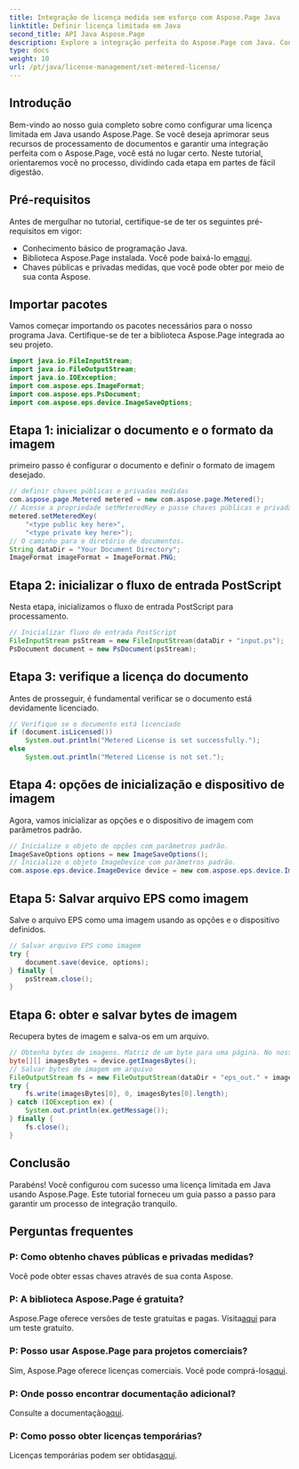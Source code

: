 ```yaml
---
title: Integração de licença medida sem esforço com Aspose.Page Java
linktitle: Definir licença limitada em Java
second_title: API Java Aspose.Page
description: Explore a integração perfeita do Aspose.Page com Java. Configure licenças limitadas sem esforço e aprimore seus recursos de processamento de documentos.
type: docs
weight: 10
url: /pt/java/license-management/set-metered-license/
---
```

## Introdução
Bem-vindo ao nosso guia completo sobre como configurar uma licença limitada em Java usando Aspose.Page. Se você deseja aprimorar seus recursos de processamento de documentos e garantir uma integração perfeita com o Aspose.Page, você está no lugar certo. Neste tutorial, orientaremos você no processo, dividindo cada etapa em partes de fácil digestão.
## Pré-requisitos
Antes de mergulhar no tutorial, certifique-se de ter os seguintes pré-requisitos em vigor:
- Conhecimento básico de programação Java.
-  Biblioteca Aspose.Page instalada. Você pode baixá-lo em[aqui](https://releases.aspose.com/page/java/).
- Chaves públicas e privadas medidas, que você pode obter por meio de sua conta Aspose.
## Importar pacotes
Vamos começar importando os pacotes necessários para o nosso programa Java. Certifique-se de ter a biblioteca Aspose.Page integrada ao seu projeto.
```java
import java.io.FileInputStream;
import java.io.FileOutputStream;
import java.io.IOException;
import com.aspose.eps.ImageFormat;
import com.aspose.eps.PsDocument;
import com.aspose.eps.device.ImageSaveOptions;

```
## Etapa 1: inicializar o documento e o formato da imagem
primeiro passo é configurar o documento e definir o formato de imagem desejado.
```java
// definir chaves públicas e privadas medidas
com.aspose.page.Metered metered = new com.aspose.page.Metered();
// Acesse a propriedade setMeteredKey e passe chaves públicas e privadas como parâmetros
metered.setMeteredKey(
    "<type public key here>",
    "<type private key here>");
// O caminho para o diretório de documentos.
String dataDir = "Your Document Directory";
ImageFormat imageFormat = ImageFormat.PNG;
```
## Etapa 2: inicializar o fluxo de entrada PostScript
Nesta etapa, inicializamos o fluxo de entrada PostScript para processamento.
```java
// Inicializar fluxo de entrada PostScript
FileInputStream psStream = new FileInputStream(dataDir + "input.ps");
PsDocument document = new PsDocument(psStream);
```
## Etapa 3: verifique a licença do documento
Antes de prosseguir, é fundamental verificar se o documento está devidamente licenciado.
```java
// Verifique se o documento está licenciado
if (document.isLicensed())
    System.out.println("Metered License is set successfully.");
else
    System.out.println("Metered License is not set.");
```
## Etapa 4: opções de inicialização e dispositivo de imagem
Agora, vamos inicializar as opções e o dispositivo de imagem com parâmetros padrão.
```java
// Inicialize o objeto de opções com parâmetros padrão.
ImageSaveOptions options = new ImageSaveOptions();
// Inicialize o objeto ImageDevice com parâmetros padrão.
com.aspose.eps.device.ImageDevice device = new com.aspose.eps.device.ImageDevice();
```
## Etapa 5: Salvar arquivo EPS como imagem
Salve o arquivo EPS como uma imagem usando as opções e o dispositivo definidos.
```java
// Salvar arquivo EPS como imagem
try {
    document.save(device, options);
} finally {
    psStream.close();
}
```
## Etapa 6: obter e salvar bytes de imagem
Recupera bytes de imagem e salva-os em um arquivo.
```java
// Obtenha bytes de imagens. Matriz de um byte para uma página. No nosso caso, temos uma página.
byte[][] imagesBytes = device.getImagesBytes();
// Salvar bytes de imagem em arquivo
FileOutputStream fs = new FileOutputStream(dataDir + "eps_out." + imageFormat.toString().toLowerCase());
try {
    fs.write(imagesBytes[0], 0, imagesBytes[0].length);
} catch (IOException ex) {
    System.out.println(ex.getMessage());
} finally {
    fs.close();
}
```
## Conclusão
Parabéns! Você configurou com sucesso uma licença limitada em Java usando Aspose.Page. Este tutorial forneceu um guia passo a passo para garantir um processo de integração tranquilo.
## Perguntas frequentes
### P: Como obtenho chaves públicas e privadas medidas?
Você pode obter essas chaves através de sua conta Aspose.
### P: A biblioteca Aspose.Page é gratuita?
 Aspose.Page oferece versões de teste gratuitas e pagas. Visita[aqui](https://releases.aspose.com/) para um teste gratuito.
### P: Posso usar Aspose.Page para projetos comerciais?
 Sim, Aspose.Page oferece licenças comerciais. Você pode comprá-los[aqui](https://purchase.aspose.com/buy).
### P: Onde posso encontrar documentação adicional?
 Consulte a documentação[aqui](https://reference.aspose.com/page/java/).
### P: Como posso obter licenças temporárias?
 Licenças temporárias podem ser obtidas[aqui](https://purchase.aspose.com/temporary-license/).